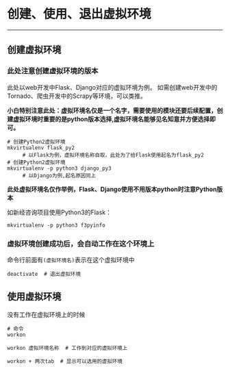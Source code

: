 # 创建、使用、退出虚拟环境

---

## 创建虚拟环境

### 此处注意创建虚拟环境的版本


此处以web开发中Flask、Django对应的虚拟环境为例。
如需创建web开发中的Tornado、爬虫开发中的Scrapy等环境，可以类推。

**小白特别注意此处：虚拟环境名仅是一个名字，需要使用的模块还要后续配置，创建虚拟环境时重要的是python版本选择,虚拟环境名能够见名知意并方便选择即可。**

```
# 创建Python2虚拟环境
mkvirtualenv flask_py2
     # 以Flask为例，虚拟环境名称自取，此处为了给Flask使用起名为flask_py2
# 创建Python2虚拟环境
mkvirtualenv -p python3 django_py3
     # 以Django为例,起名原因同上
```
**此处虚拟环境名仅作举例，Flask、Django使用不用版本python时注意Python版本**

如新经咨询项目使用Python3的Flask：

```
mkvirtualenv -p python3 f3pyinfo
```


### 虚拟环境创建成功后，会自动工作在这个环境上

命令行前面有`(虚拟环境名)`表示在这个虚拟环境中

```
deactivate  # 退出虚拟环境
```

## 使用虚拟环境

没有工作在虚拟环境上的时候

```
# 命令
workon
```

`workon 虚拟环境名称  # 工作到对应的虚拟环境上`

`workon + 两次tab  # 显示可以选用的虚拟环境`

